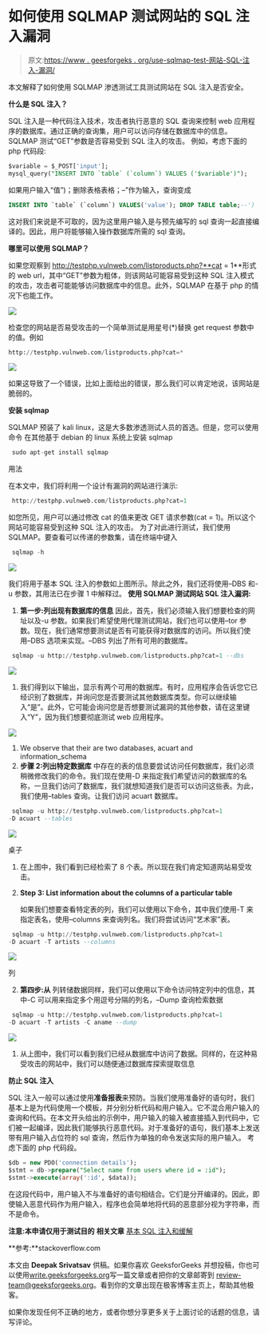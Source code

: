 # 如何使用 SQLMAP 测试网站的 SQL 注入漏洞

> 原文:[https://www . geesforgeks . org/use-sqlmap-test-网站-SQL-注入-漏洞/](https://www.geeksforgeeks.org/use-sqlmap-test-website-sql-injection-vulnerability/)

本文解释了如何使用 SQLMAP 渗透测试工具测试网站在 SQL 注入是否安全。

**什么是 SQL 注入？**

SQL 注入是一种代码注入技术，攻击者执行恶意的 SQL 查询来控制 web 应用程序的数据库。通过正确的查询集，用户可以访问存储在数据库中的信息。SQLMAP 测试“GET”参数是否容易受到 SQL 注入的攻击。
例如，考虑下面的 php 代码段:

```sql
$variable = $_POST['input'];
mysql_query("INSERT INTO `table` (`column`) VALUES ('$variable')");
```

如果用户输入“值”)；删除表格表格；–”作为输入，查询变成

```sql
INSERT INTO `table` (`column`) VALUES('value'); DROP TABLE table;--')
```

这对我们来说是不可取的，因为这里用户输入是与预先编写的 sql 查询一起直接编译的。因此，用户将能够输入操作数据库所需的 sql 查询。

**哪里可以使用 SQLMAP？**

如果您观察到 http://testphp.vulnweb.com/listproducts.php?**cat = 1**形式的 web url，其中“GET”参数为粗体，则该网站可能容易受到这种 SQL 注入模式的攻击，攻击者可能能够访问数据库中的信息。此外，SQLMAP 在基于 php 的情况下也能工作。

![](img/1756613dc0fe17f4aa0c1c0ac509d6c1.png)

检查您的网站是否易受攻击的一个简单测试是用星号(*)替换 get request 参数中的值。例如

```sql
http://testphp.vulnweb.com/listproducts.php?cat=* 
```

![](img/761b4121ada39c52b0b1bba47bd3b0c8.png)

如果这导致了一个错误，比如上面给出的错误，那么我们可以肯定地说，该网站是脆弱的。

**安装 sqlmap**

SQLMAP 预装了 kali linux，这是大多数渗透测试人员的首选。但是，您可以使用命令
在其他基于 debian 的 linux 系统上安装 sqlmap

```sql
 sudo apt-get install sqlmap 
```

用法

在本文中，我们将利用一个设计有漏洞的网站进行演示:

```sql
 http://testphp.vulnweb.com/listproducts.php?cat=1 
```

如您所见，用户可以通过修改 cat 的值来更改 GET 请求参数(cat = 1)。所以这个网站可能容易受到这种 SQL 注入的攻击。
为了对此进行测试，我们使用 SQLMAP。要查看可以传递的参数集，请在终端中键入

```sql
 sqlmap -h 
```

![](img/6d52fae90520a3dcc218a24dace03651.png)

我们将用于基本 SQL 注入的参数如上图所示。除此之外，我们还将使用–DBS 和-u 参数，其用法已在步骤 1 中解释过。
**使用 SQLMAP 测试网站 SQL 注入漏洞:**

1.  **第一步:列出现有数据库的信息**
    因此，首先，我们必须输入我们想要检查的网址以及-u 参数。如果我们希望使用代理测试网站，我们也可以使用–tor 参数。现在，我们通常想要测试是否有可能获得对数据库的访问。所以我们使用–DBS 选项来实现。–DBS 列出了所有可用的数据库。

```sql
 sqlmap -u http://testphp.vulnweb.com/listproducts.php?cat=1 --dbs 
```

![](img/eaabf458279764cc47eeda5004c6c8e9.png)

1.  我们得到以下输出，显示有两个可用的数据库。有时，应用程序会告诉您它已经识别了数据库，并询问您是否要测试其他数据库类型。你可以继续输入“是”。此外，它可能会询问您是否想要测试漏洞的其他参数，请在这里键入“Y”，因为我们想要彻底测试 web 应用程序。

![](img/43db281a1236026530ce03046b286fca.png)

1.  We observe that their are two databases, acuart and information_schema 
2.  **步骤 2:列出特定数据库**
    中存在的表的信息要尝试访问任何数据库，我们必须稍微修改我们的命令。我们现在使用-D 来指定我们希望访问的数据库的名称，一旦我们访问了数据库，我们就想知道我们是否可以访问这些表。为此，我们使用–tables 查询。让我们访问 acuart 数据库。

```sql
 sqlmap -u http://testphp.vulnweb.com/listproducts.php?cat=1 
-D acuart --tables 
```

![](img/d063677cdeb248a6cb839dae290c2145.png)

桌子

1.  在上图中，我们看到已经检索了 8 个表。所以现在我们肯定知道网站易受攻击。

2.  **Step 3: List information about the columns of a particular table** 

    如果我们想要查看特定表的列，我们可以使用以下命令，其中我们使用-T 来指定表名，使用–columns 来查询列名。我们将尝试访问“艺术家”表。

```sql
 sqlmap -u http://testphp.vulnweb.com/listproducts.php?cat=1 
-D acuart -T artists --columns 
```

![](img/6af7c58b43a099a744d26970015a4f74.png)

列

2.  **第四步:从**
    列转储数据同样，我们可以使用以下命令访问特定列中的信息，其中-C 可以用来指定多个用逗号分隔的列名，–Dump 查询检索数据

```sql
 sqlmap -u http://testphp.vulnweb.com/listproducts.php?cat=1
-D acuart -T artists -C aname --dump 
```

![](img/3ac9da984b53b49acc713e9272be6ca3.png)

1.  从上图中，我们可以看到我们已经从数据库中访问了数据。同样的，在这种易受攻击的网站中，我们可以随便通过数据库探索提取信息

**防止 SQL 注入**

SQL 注入一般可以通过使用**准备报表**来预防。当我们使用准备好的语句时，我们基本上是为代码使用一个模板，并分别分析代码和用户输入。它不混合用户输入的查询和代码。在本文开头给出的示例中，用户输入的输入被直接插入到代码中，它们被一起编译，因此我们能够执行恶意代码。对于准备好的语句，我们基本上发送带有用户输入占位符的 sql 查询，然后作为单独的命令发送实际的用户输入。
考虑下面的 php 代码段。

```sql
$db = new PDO('connection details');
$stmt = db->prepare("Select name from users where id = :id");
$stmt->execute(array(':id', $data));
```

在这段代码中，用户输入不与准备好的语句相结合。它们是分开编译的。因此，即使输入恶意代码作为用户输入，程序也会简单地将代码的恶意部分视为字符串，而不是命令。

**注意:本申请仅用于测试目的**
**相关文章**
[基本 SQL 注入和缓解](https://www.geeksforgeeks.org/basic-sql-injection-mitigation-example/)

**参考:**stackoverflow.com

本文由 **Deepak Srivatsav** 供稿。如果你喜欢 GeeksforGeeks 并想投稿，你也可以使用[write.geeksforgeeks.org](https://write.geeksforgeeks.org)写一篇文章或者把你的文章邮寄到 review-team@geeksforgeeks.org。看到你的文章出现在极客博客主页上，帮助其他极客。

如果你发现任何不正确的地方，或者你想分享更多关于上面讨论的话题的信息，请写评论。